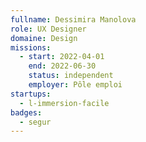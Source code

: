 ```yaml
---
fullname: Dessimira Manolova
role: UX Designer
domaine: Design
missions:
  - start: 2022-04-01
    end: 2022-06-30
    status: independent
    employer: Pôle emploi
startups:
  - l-immersion-facile
badges:
  - segur
---
```


